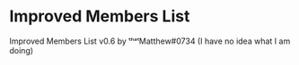 # Improved Members List
Improved Members List v0.6 by ᵗʰᵃᵗMatthew#0734
(I have no idea what I am doing)
